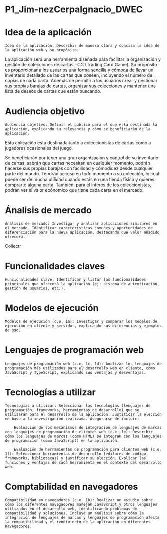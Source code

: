 # P1_Jim-nezCerpaIgnacio_DWEC


# Idea de la aplicación
    Idea de la aplicación: Describir de manera clara y concisa la idea de la aplicación web y su propósito.

La aplicación será una herramienta diseñada para facilitar la organización y gestión de colecciones de cartas TCG (Trading Card Game). Su propósito es proporcionar a los usuarios una forma sencilla y cómoda de llevar un inventario detallado de las cartas que poseen, incluyendo el número de copias de cada carta. Además de permitir a los usuarios crear y gestionar sus propias barajas de cartas, organizar sus colecciones y mantener una lista de deseos de cartas que están buscando. 

# Audiencia objetivo
    Audiencia objetivo: Definir el público para el que está destinada la aplicación, explicando su relevancia y cómo se beneficiarán de la aplicación.
Esta aplicación está destinada tanto a coleccionistas de cartas como a jugadores ocasionales del juego. 

Se beneficiarán por tener una gran organización y control de su inventario de cartas, sabrán que cartas necesitan en cualquier momento, podrán hacerse sus propias barajas con facilidad y cómodidez desde cualquier parte del mundo.
Tendrán acceso en todo momento a su colección, lo cual puede ser de mucha utilidad cuando estás en una tienda física y quieres comprarte alguna carta.
También, para el interés de los coleccionistas, podrán ver el valor ecónomico que tiene cada carta en el mercado.

# Ánalisis de mercado 
    Análisis de mercado: Investigar y analizar aplicaciones similares en el mercado. Identificar características comunes y oportunidades de diferenciación para la nueva aplicación, destacando qué valor añadido ofrecerá.
Collectr 
# Funcionalidades claves
    Funcionalidades clave: Identificar y listar las funcionalidades principales que ofrecerá la aplicación (ej: sistema de autenticación, gestión de usuarios, etc.).
# Modelos de ejecución
    Modelos de ejecución (c.e. 1a): Investigar y comparar los modelos de ejecución en cliente y servidor, explicando sus diferencias y ejemplos de uso.
# Lenguajes de programación web
    Lenguajes de programación web (c.e. 1c, 1d): Analizar los lenguajes de programación más utilizados para el desarrollo web en cliente, como JavaScript y TypeScript, explicando sus ventajas y desventajas.
# Tecnologías a utilizar
    Tecnologías a utilizar: Seleccionar las tecnologías (lenguajes de programación, frameworks, herramientas de desarrollo) que se utilizarán para el desarrollo de la aplicación. Justificar la elección en base a la investigación realizada. Asegurarse de incluir:

        Evaluación de los mecanismos de integración de lenguajes de marcas con lenguajes de programación de clientes web (c.e. 1e): Describir cómo los lenguajes de marcas (como HTML) se integran con los lenguajes de programación (como JavaScript) en la aplicación.

        Evaluación de herramientas de programación para clientes web (c.e. 1f): Seleccionar herramientas de desarrollo (editores de código, frameworks, bibliotecas) y justificar su elección. Explicar las funciones y ventajas de cada herramienta en el contexto del desarrollo web.
# Comptabilidad en navegadores
    Compatibilidad en navegadores (c.e. 1b): Realizar un estudio sobre cómo los diferentes navegadores manejan JavaScript y otros lenguajes utilizados en el desarrollo web, identificando problemas de compatibilidad y soluciones. Incluye un análisis sobre cómo la integración de lenguajes de marcas y lenguajes de programación afecta la compatibilidad y el rendimiento de la aplicación en diferentes navegadores.
